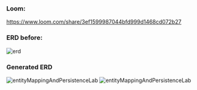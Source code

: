 ### Loom:
https://www.loom.com/share/3ef1599987044bfd999d1468cd072b27




### ERD before:
![erd](https://github.com/user-attachments/assets/0ac066ec-95a3-4b72-a5f1-14a82abda050)

### Generated ERD
![entityMappingAndPersistenceLab](https://github.com/user-attachments/assets/b972bbaa-88d9-4275-a4cc-275d8692767b)
![entityMappingAndPersistenceLab](https://github.com/user-attachments/assets/8c101fd2-7a15-4b17-8b5b-33b14028736c)
